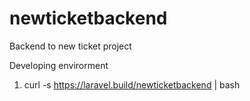 # newticketbackend
Backend to new ticket project

Developing envirorment
1. curl -s https://laravel.build/newticketbackend | bash